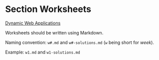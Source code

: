 # Section Worksheets
[Dynamic Web Applications](http://dwa15.com)

Worksheets should be written using Markdown.

Naming convention: `w#.md` and `w#-solutions.md`  (`w` being short for *week*).

Example: `w1.md` and `w1-solutions.md`
